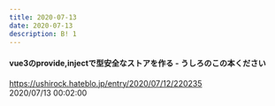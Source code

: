 ```yaml
---
title: 2020-07-13
date: 2020-07-13
description: B! 1
---
```


#### vue3のprovide,injectで型安全なストアを作る - うしろのこの本ください
https://ushirock.hateblo.jp/entry/2020/07/12/220235<br>
2020/07/13 00:02:00<br>


